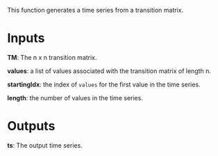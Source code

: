 This function generates a time series from a transition matrix. 

# Inputs
**TM**: The n x n transition matrix. 

**values**: a list of values associated with the transition matrix of length n. 

**startingIdx**: the index of `values` for the first value in the time series. 

**length**: the number of values in the time series. 

# Outputs
**ts**: The output time series. 

